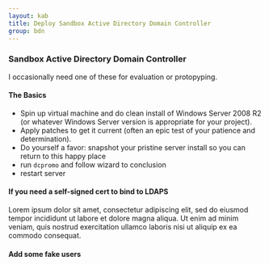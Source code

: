 ```yaml
---
layout: kab
title: Deploy Sandbox Active Directory Domain Controller
group: bdn
---
```


### Sandbox Active Directory Domain Controller

I occasionally need one of these for evaluation or protopyping.

#### The Basics

- Spin up virtual machine and do clean install of Windows Server 2008 R2 (or whatever Windows Server version is appropriate for your project).
- Apply patches to get it current (often an epic test of your patience and determination).
- Do yourself a favor: snapshot your pristine server install so you can return to this happy place
- run `dcpromo` and follow wizard to conclusion
- restart server

#### If you need a self-signed cert to bind to LDAPS

Lorem ipsum dolor sit amet, consectetur adipiscing elit, sed do eiusmod tempor incididunt ut labore et dolore magna aliqua. Ut enim ad minim veniam, quis nostrud exercitation ullamco laboris nisi ut aliquip ex ea commodo consequat.

#### Add some fake users

